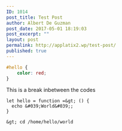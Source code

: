 ```yaml
---
ID: 1014
post_title: Test Post
author: Albert De Guzman
post_date: 2017-05-01 18:19:03
post_excerpt: ""
layout: post
permalink: http://applatix2.wp/test-post/
published: true
---
```

~~~~css
#hello {
    color: red;
}
~~~~

This is a break inbetween the codes

```
let hello = function =&gt; () {
  echo &#039;World&#039;;
}
```

```
&gt; cd /home/hello/world
```